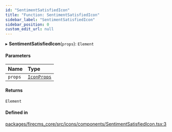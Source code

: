 ```yaml
---
id: "SentimentSatisfiedIcon"
title: "Function: SentimentSatisfiedIcon"
sidebar_label: "SentimentSatisfiedIcon"
sidebar_position: 0
custom_edit_url: null
---
```


▸ **SentimentSatisfiedIcon**(`props`): `Element`

#### Parameters

| Name | Type |
| :------ | :------ |
| `props` | [`IconProps`](../types/IconProps.md) |

#### Returns

`Element`

#### Defined in

[packages/firecms_core/src/icons/components/SentimentSatisfiedIcon.tsx:3](https://github.com/FireCMSco/firecms/blob/d45f3739/packages/firecms_core/src/icons/components/SentimentSatisfiedIcon.tsx#L3)
